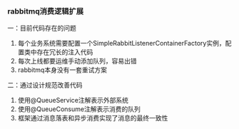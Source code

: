 ### rabbitmq消费逻辑扩展

一：目前代码存在的问题
1. 每个业务系统需要配置一个SimpleRabbitListenerContainerFactory实例，配置类中存在冗长的注入代码
2. 每次上线都要运维手动添加队列，容易出错
3. rabbitmq本身没有一套重试方案

二：通过设计规范改善代码
1. 使用@QueueService注解表示外部系统
2. 使用@QueueConsume注解表示消费的队列
3. 框架通过消息落表和异步消费实现了消息的最终一致性